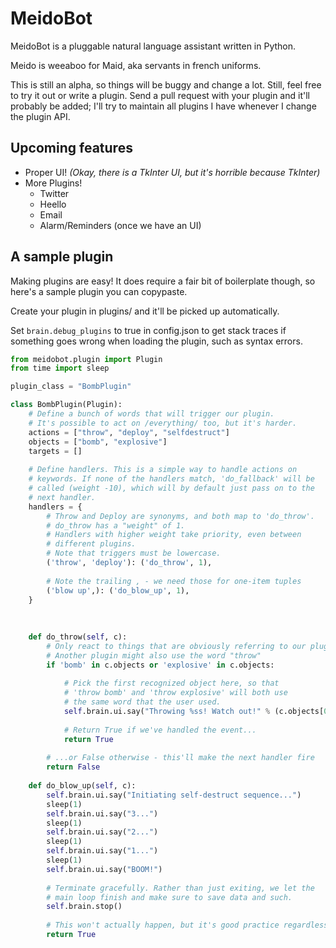 MeidoBot
========
MeidoBot is a pluggable natural language assistant written in Python.

Meido is weeaboo for Maid, aka servants in french uniforms.

This is still an alpha, so things will be buggy and change a lot. Still, feel free to try it out or write a plugin. Send a pull request with your plugin and it'll probably be added; I'll try to maintain all plugins I have whenever I change the plugin API.


Upcoming features
-----------------
* Proper UI! *(Okay, there is a TkInter UI, but it's horrible because TkInter)*
* More Plugins!
    * Twitter
    * Heello
    * Email
    * Alarm/Reminders (once we have an UI)

A sample plugin
---------------
Making plugins are easy! It does require a fair bit of boilerplate though, so here's a sample plugin you can copypaste.

Create your plugin in plugins/ and it'll be picked up automatically.

Set `brain.debug_plugins` to true in config.json to get stack traces if something goes wrong when loading the plugin, such as syntax errors.

```python
from meidobot.plugin import Plugin
from time import sleep

plugin_class = "BombPlugin"

class BombPlugin(Plugin):
	# Define a bunch of words that will trigger our plugin.
	# It's possible to act on /everything/ too, but it's harder.
	actions = ["throw", "deploy", "selfdestruct"]
	objects = ["bomb", "explosive"]
	targets = []
	
	# Define handlers. This is a simple way to handle actions on
	# keywords. If none of the handlers match, 'do_fallback' will be
	# called (weight -10), which will by default just pass on to the
	# next handler.
	handlers = {
		# Throw and Deploy are synonyms, and both map to 'do_throw'.
		# do_throw has a "weight" of 1.
		# Handlers with higher weight take priority, even between
		# different plugins.
		# Note that triggers must be lowercase.
		('throw', 'deploy'): ('do_throw', 1),
		
		# Note the trailing , - we need those for one-item tuples
		('blow up',): ('do_blow_up', 1),
	}
	
	
	
	def do_throw(self, c):
		# Only react to things that are obviously referring to our plugin!
		# Another plugin might also use the word "throw"
		if 'bomb' in c.objects or 'explosive' in c.objects:
		
			# Pick the first recognized object here, so that
			# 'throw bomb' and 'throw explosive' will both use
			# the same word that the user used.
			self.brain.ui.say("Throwing %ss! Watch out!" % (c.objects[0]))
			
			# Return True if we've handled the event...
			return True
		
		# ...or False otherwise - this'll make the next handler fire
		return False
	
	def do_blow_up(self, c):
		self.brain.ui.say("Initiating self-destruct sequence...")
		sleep(1)
		self.brain.ui.say("3...")
		sleep(1)
		self.brain.ui.say("2...")
		sleep(1)
		self.brain.ui.say("1...")
		sleep(1)
		self.brain.ui.say("BOOM!")
		
		# Terminate gracefully. Rather than just exiting, we let the
		# main loop finish and make sure to save data and such.
		self.brain.stop()
		
		# This won't actually happen, but it's good practice regardless
		return True
```